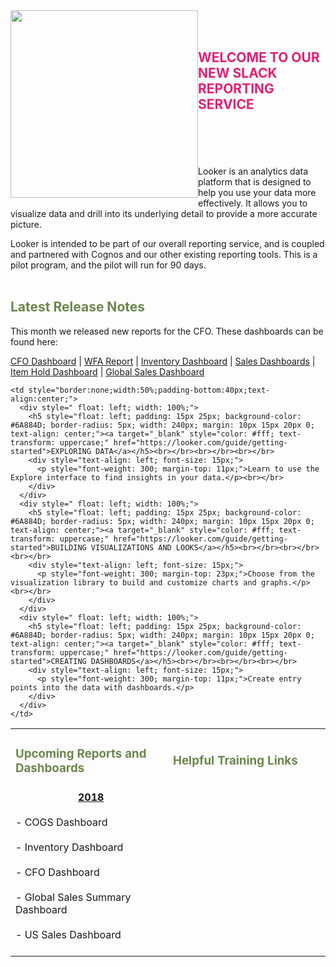 <div style="float: left;">
<img src="http://image.email.slack-core.com/lib/fe5915707c610c78741d/m/1/a07a2b55-c5a6-46a8-9db7-fbd197bd329b.jpg" border="0" height = "300">
</div>
<br><br />

<h2 style="text-transform: uppercase;float: center; color:  #E32072 ">
Welcome to our New Slack Reporting Service
</h2>

<br><br />
<br><br />
Looker is an analytics data platform that is designed to help you use your data more effectively. It allows you to visualize data and drill into its underlying detail to provide a more accurate picture.

Looker is intended to be part of our overall reporting service, and is coupled and partnered with Cognos and our other existing reporting tools. This is a pilot program, and the pilot will run for 90 days.
<br><br />

<h2 style="color: #6A884D ">
Latest Release Notes
</h2>

This month we released new reports for the CFO. These dashboards can be found here:

[CFO Dashboard](?) | [WFA Report](?) | [Inventory Dashboard](?) | [Sales Dashboards](?) | [Item Hold Dashboard](?) | [Global Sales Dashboard](?)

  <table style="border:none;">
  <tr>
    <td style="border:none;width:50%;">
      <h3 style="color: #6A884D ">
        Upcoming Reports and Dashboards
        </h3>
    </td>
    <td style="border:none;width:50%;">
      <h3 style="color: #6A884D ">
        Helpful Training Links
        </h3>
    </td>
  </tr>


  <tr>
    <td style="border:none;width:50%;text-align:left;">
    <u><b style = "margin: 0px 0px 0px 100px"> 2018 </b></u> <br></br>
      - COGS Dashboard  <br></br>
      - Inventory Dashboard  <br></br>
      - CFO Dashboard  <br></br>
      - Global Sales Summary Dashboard  <br></br>
      - US Sales Dashboard  <br></br>
    </td>

    <td style="border:none;width:50%;padding-bottom:40px;text-align:center;">
      <div style=" float: left; width: 100%;">
        <h5 style="float: left; padding: 15px 25px; background-color: #6A884D; border-radius: 5px; width: 240px; margin: 10px 15px 20px 0; text-align: center;"><a target="_blank" style="color: #fff; text-transform: uppercase;" href="https://looker.com/guide/getting-started">EXPLORING DATA</a></h5><br></br><br></br><br></br>
        <div style="text-align: left; font-size: 15px;">
          <p style="font-weight: 300; margin-top: 11px;">Learn to use the Explore interface to find insights in your data.</p><br></br>
        </div>
      </div>
      <div style=" float: left; width: 100%;">
        <h5 style="float: left; padding: 15px 25px; background-color: #6A884D; border-radius: 5px; width: 240px; margin: 10px 15px 20px 0; text-align: center;"><a target="_blank" style="color: #fff; text-transform: uppercase;" href="https://looker.com/guide/getting-started">BUILDING VISUALIZATIONS AND LOOKS</a></h5><br></br><br></br><br></br>
        <div style="text-align: left; font-size: 15px;">
          <p style="font-weight: 300; margin-top: 23px;">Choose from the visualization library to build and customize charts and graphs.</p><br></br>
        </div>
      </div>
      <div style=" float: left; width: 100%;">
        <h5 style="float: left; padding: 15px 25px; background-color: #6A884D; border-radius: 5px; width: 240px; margin: 10px 15px 20px 0; text-align: center;"><a target="_blank" style="color: #fff; text-transform: uppercase;" href="https://looker.com/guide/getting-started">CREATING DASHBOARDS</a></h5><br></br><br></br><br></br>
        <div style="text-align: left; font-size: 15px;">
          <p style="font-weight: 300; margin-top: 11px;">Create entry points into the data with dashboards.</p>
        </div>
      </div>
    </td>
  </tr>
